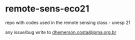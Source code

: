 # remote-sens-eco21

repo with codes used in the remote sensing class - unesp 21

any issue/bug write to dhemerson.costa@ipma.org.br
